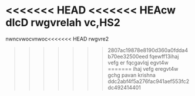 <<<<<<< HEAD
<<<<<<< HEAcw dlcD
rwgvrelah vc,HS2
=======
nwncvwocvnwoc<<<<<<< HEAD
rwgvre2
>>>>>>> 2807ac19878e8190d360a0fdda4b70ee32500eed
fqewff13ihaj 
vefg er
fqcgavlqj
egvt4w
=======
ihaj 
vefg eregvt4w
gchg
pavan 
krishna
>>>>>>> ddc2abf4f5a276fac941aef553fc2dc492414401
